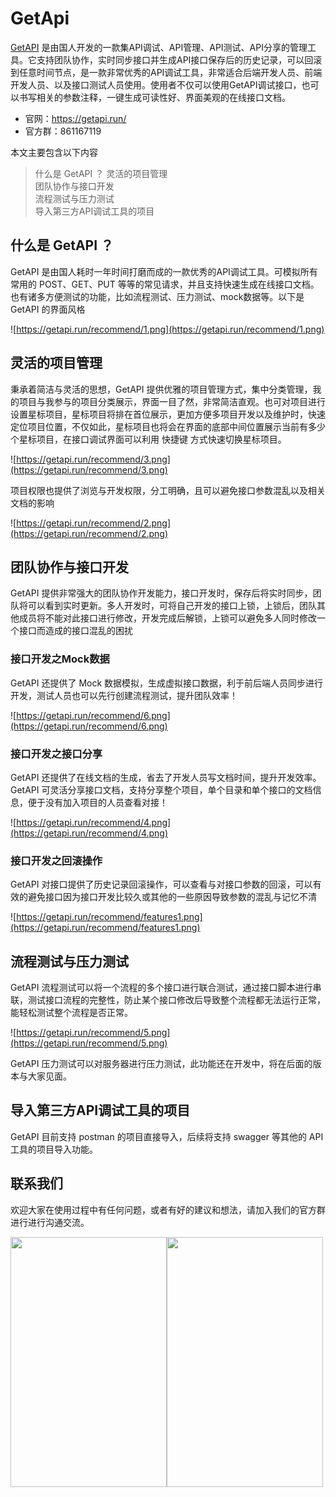# GetApi

[GetAPI](https://getapi.run/) 是由国人开发的一款集API调试、API管理、API测试、API分享的管理工具。它支持团队协作，实时同步接口并生成API接口保存后的历史记录，可以回滚到任意时间节点，是一款非常优秀的API调试工具，非常适合后端开发人员、前端开发人员、以及接口测试人员使用。使用者不仅可以使用GetAPI调试接口，也可以书写相关的参数注释，一键生成可读性好、界面美观的在线接口文档。

- 官网：https://getapi.run/
- 官方群：861167119

本文主要包含以下内容

> 什么是 GetAPI ？ 
灵活的项目管理  
团队协作与接口开发  
流程测试与压力测试  
导入第三方API调试工具的项目  

## **什么是 GetAPI ？**

GetAPI 是由国人耗时一年时间打磨而成的一款优秀的API调试工具。可模拟所有常用的 POST、GET、PUT 等等的常见请求，并且支持快速生成在线接口文档。也有诸多方便测试的功能，比如流程测试、压力测试、mock数据等。以下是 GetAPI 的界面风格

![https://getapi.run/recommend/1.png](https://getapi.run/recommend/1.png)

## **灵活的项目管理**

秉承着简洁与灵活的思想，GetAPI 提供优雅的项目管理方式，集中分类管理，我的项目与我参与的项目分类展示，界面一目了然，非常简洁直观。也可对项目进行设置星标项目，星标项目将排在首位展示，更加方便多项目开发以及维护时，快速定位项目位置，不仅如此，星标项目也将会在界面的底部中间位置展示当前有多少个星标项目，在接口调试界面可以利用 快捷键 方式快速切换星标项目。

![https://getapi.run/recommend/3.png](https://getapi.run/recommend/3.png)

项目权限也提供了浏览与开发权限，分工明确，且可以避免接口参数混乱以及相关文档的影响

![https://getapi.run/recommend/2.png](https://getapi.run/recommend/2.png)

## **团队协作与接口开发**

GetAPI 提供非常强大的团队协作开发能力，接口开发时，保存后将实时同步，团队将可以看到实时更新。多人开发时，可将自己开发的接口上锁，上锁后，团队其他成员将不能对此接口进行修改，开发完成后解锁，上锁可以避免多人同时修改一个接口而造成的接口混乱的困扰

### **接口开发之Mock数据**

GetAPI 还提供了 Mock 数据模拟，生成虚拟接口数据，利于前后端人员同步进行开发，测试人员也可以先行创建流程测试，提升团队效率！

![https://getapi.run/recommend/6.png](https://getapi.run/recommend/6.png)

### **接口开发之接口分享**

GetAPI 还提供了在线文档的生成，省去了开发人员写文档时间，提升开发效率。GetAPI 可灵活分享接口文档，支持分享整个项目，单个目录和单个接口的文档信息，便于没有加入项目的人员查看对接！

![https://getapi.run/recommend/4.png](https://getapi.run/recommend/4.png)

### **接口开发之回滚操作**

GetAPI 对接口提供了历史记录回滚操作，可以查看与对接口参数的回滚，可以有效的避免接口因为接口开发比较久或其他的一些原因导致参数的混乱与记忆不清

![https://getapi.run/recommend/features1.png](https://getapi.run/recommend/features1.png)

## **流程测试与压力测试**

GetAPI 流程测试可以将一个流程的多个接口进行联合测试，通过接口脚本进行串联，测试接口流程的完整性，防止某个接口修改后导致整个流程都无法运行正常，能轻松测试整个流程是否正常。

![https://getapi.run/recommend/5.png](https://getapi.run/recommend/5.png)

GetAPI 压力测试可以对服务器进行压力测试，此功能还在开发中，将在后面的版本与大家见面。

## **导入第三方API调试工具的项目**

GetAPI 目前支持 postman 的项目直接导入，后续将支持 swagger 等其他的 API 工具的项目导入功能。

## **联系我们**

欢迎大家在使用过程中有任何问题，或者有好的建议和想法，请加入我们的官方群进行进行沟通交流。


<img src="https://getapi.run/recommend/qrcode_qq.jpg" width="250px" height="400px" align=center /><img src="https://getapi.run/recommend/qrcode_wechat.jpg" width="250px" height="400px" align=center />



